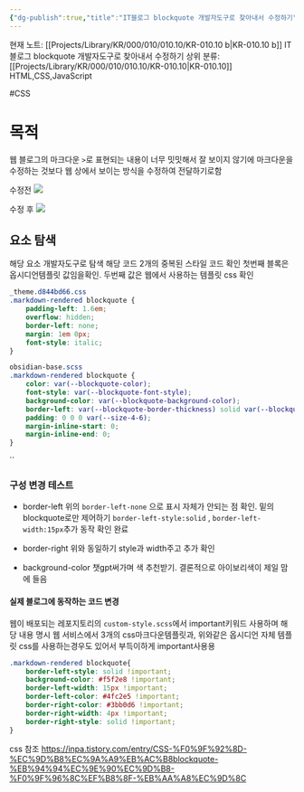 ```yaml
---
{"dg-publish":true,"title":"IT블로그 blockquote 개발자도구로 찾아내서 수정하기","description":"제 개인 블로그의 스타일이 너무 밋밋해 이를 수정하는 과정을 기록한 글입니다.","permalink":"/projects/library/kr/000/010/010-10/kr-010-10-b/","dgPassFrontmatter":true,"noteIcon":"0","created":"2024-12-20T17:59:21.221+09:00","updated":"2024-12-20T18:02:36.925+09:00"}
---
```


현재 노트: [[Projects/Library/KR/000/010/010.10/KR-010.10 b\|KR-010.10 b]] IT블로그 blockquote 개발자도구로 찾아내서 수정하기
상위 분류: [[Projects/Library/KR/000/010/010.10/KR-010.10\|KR-010.10]]  HTML,CSS,JavaScript

#CSS


# 목적
웹 블로그의 마크다운 `>`로 표현되는 내용이 너무 밋밋해서 잘 보이지 않기에 마크다운을 수정하는 것보다 웹 상에서 보이는 방식을 수정하여 전달하기로함


수정전
![](https://i.imgur.com/aFHYmZz.png)


수정 후
![](https://i.imgur.com/KLHySgb.png)


## 요소 탐색
해당 요소 개발자도구로 탐색
해당 코드 2개의 중복된 스타일 코드 확인
첫번째 블록은 옵시디언템플릿 값임을확인. 두번째 값은 웹에서 사용하는 템플릿 css 확인
```css
_theme.d844bd66.css
.markdown-rendered blockquote {
    padding-left: 1.6em;
    overflow: hidden;
    border-left: none;
    margin: 1em 0px;
    font-style: italic;
}

obsidian-base.scss
.markdown-rendered blockquote {
    color: var(--blockquote-color);
    font-style: var(--blockquote-font-style);
    background-color: var(--blockquote-background-color);
    border-left: var(--blockquote-border-thickness) solid var(--blockquote-border-color);
    padding: 0 0 0 var(--size-4-6);
    margin-inline-start: 0;
    margin-inline-end: 0;
}
```
``
### 구성 변경 테스트
- border-left
위의 `border-left-none` 으로 표시 자체가 안되는 점 확인. 밑의 blockquote로만 제어하기
`border-left-style:solid` , `border-left-width:15px`추가
동작 확인 완료

- border-right
위와 동일하기 style과 width주고 추가 확인

- background-color
챗gpt써가며 색 추천받기. 결론적으로 아이보리색이 제일 맘에 들음

#### 실제 블로그에 동작하는 코드 변경
웹이 배포되는 레포지토리의 `custom-style.scss`에서 important키워드 사용하며 해당 내용 명시
웹 서비스에서 3개의 css마크다운템플릿과, 위와같은 옵시디언 자체 템플릿 css를 사용하는경우도 있어서 부득이하게 important사용용
```css
.markdown-rendered blockquote{
    border-left-style: solid !important;
    background-color: #f5f2e8 !important;
    border-left-width: 15px !important;
    border-left-color: #4fc2e5 !important;
    border-right-color: #3bb0d6 !important;
    border-right-width: 4px !important;
    border-right-style: solid !important;
}
```


css 참조 https://inpa.tistory.com/entry/CSS-%F0%9F%92%8D-%EC%9D%B8%EC%9A%A9%EB%AC%B8blockquote-%EB%94%94%EC%9E%90%EC%9D%B8-%F0%9F%96%8C%EF%B8%8F-%EB%AA%A8%EC%9D%8C



